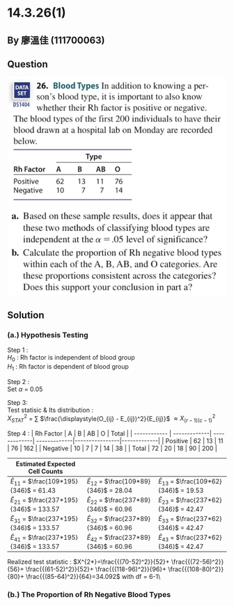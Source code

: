 # 14.3.26(1)

## By 廖溫佳 (111700063)

## Question

![image](https://github.com/HWTeng-Course/202402-Statistics/blob/main/Images/IMG_3561.jpg?raw=true)
![image](https://github.com/HWTeng-Course/202402-Statistics/blob/main/Images/IMG_3560.jpg?raw=true)

## Solution
### (a.) Hypothesis Testing
Step 1 : \
$H_0$  : Rh factor is independent of blood group \
$H_1$  : Rh factor is dependent of blood group

Step 2 : \
Set $\alpha$ = 0.05

Step 3: \
Test statisic & Its distribution : \
$X^2_{STAT}$ = $\sum$ $\frac{\displaystyle(O_{ij} - E_{ij})^2}{E_{ij}}$ $\approx X^2_{(r-1)(c-1)}$

Step 4 : 
| Rh Factor    | A            | B            | AB           | O              | Total       |
| ------------ | -------------| -------------| -------------|----------------|-------------|
| Positive     | 62           | 13           | 11           | 76             | 162         |
| Negative     | 10           | 7            | 7            | 14             | 38          |
| Total        | 72           | 20           | 18           | 90             | 200         |

| Estimated Expected Cell Counts                 |                                               |                                               |
|------------------------------------------------|-----------------------------------------------|-----------------------------------------------|
| $\hat{E}_{11}$ = $\frac{109*195}{346}$ = 61.43 | $\hat{E}_{12}$ = $\frac{109*89}{346}$ = 28.04 | $\hat{E}_{13}$ = $\frac{109*62}{346}$ = 19.53 |
| $\hat{E}_{21}$ = $\frac{237*195}{346}$ = 133.57| $\hat{E}_{22}$ = $\frac{237*89}{346}$ = 60.96 | $\hat{E}_{23}$ = $\frac{237*62}{346}$ = 42.47 |
| $\hat{E}_{31}$ = $\frac{237*195}{346}$ = 133.57| $\hat{E}_{32}$ = $\frac{237*89}{346}$ = 60.96 | $\hat{E}_{33}$ = $\frac{237*62}{346}$ = 42.47 |
| $\hat{E}_{41}$ = $\frac{237*195}{346}$ = 133.57| $\hat{E}_{42}$ = $\frac{237*89}{346}$ = 60.96 | $\hat{E}_{43}$ = $\frac{237*62}{346}$ = 42.47 |

Realized test statistic :
$X^{2*}=\frac{{(70-52)^2}}{52}+ \frac{{(72-56)^2}}{56}+ \frac{{(61-52)^2}}{52}+ \frac{{(118-96)^2}}{96}+ \frac{{(108-80)^2}}{80}+ \frac{{(85-64)^2}}{64}=34.092$ with df = 6-1\

### (b.) The Proportion of Rh Negative Blood Types
